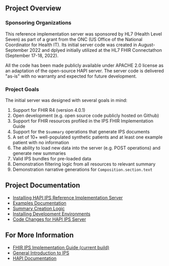 ## Project Overview

### Sponsoring Organizations

This reference implementation server was sponsored by HL7 (Health Level Seven) as part of a grant from the ONC (US Office of the National Coordinator for Health IT). Its initial server code was created in August-September 2022 and dplyed initially utilized at the HL7 FHIR Connectathon (September 17-18, 2022).

All the code has been made publicly available under APACHE 2.0 license as an adaptation of the open-source HAPI server. The server code is delivered "as-is" with no warranty and expected for future development. 

### Project Goals

The initial server was designed with several goals in mind: 

1.	Support for FHIR R4 (version 4.0.1)
2.	Open development (e.g. open source code publicly hosted on Github)
3.	Support for FHIR resources profiled in the IPS FHIR Implementation Guide
4.	Support for the `$summary` operations that generate IPS documents
5. A set of 10+ well-populated synthetic patients and at least one example patient with no information
6. The ability to load new data into the server (e.g. POST operations) and generate new summaries
7. Valid IPS bundles for pre-loaded data
8. Demonstration filtering logic from all resources to relevant summary
9. Demonstration  narrative generations for `Composition.section.text`

## Project Documentation

- [Installing HAPI IPS Reference Implementation Server](https://github.com/jddamore/fhir-ips-server/blob/main/docs/Installing_HAPI_IPS_Server.md)
- [Examples Documentation](https://github.com/jddamore/fhir-ips-server/blob/main/docs/Examples_Documentation.md)
- [Summary Creation Logic](https://github.com/jddamore/fhir-ips-server/blob/main/docs/Summary_Creation_Steps.md)
- [Installing Development Environments](https://github.com/jddamore/fhir-ips-server/blob/main/docs/Installing_Dev_Environments.md)
- [Code Changes for HAPI IPS Server](https://github.com/jddamore/fhir-ips-server/blob/main/docs/Code_Changes_HAPI_IPS.md) 

## For More Information

- [FHIR IPS Implementation Guide (current build)](http://build.fhir.org/ig/HL7/fhir-ips)
- [General Introduction to IPS](https://international-patient-summary.net/)
- [HAPI Documentation](https://hapifhir.io/hapi-fhir/docs/) 